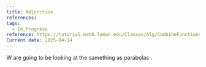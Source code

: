 ```yaml
---
title: Adjunction
references: 
tags:
  - In_Progress
reference: https://tutorial.math.lamar.edu/Classes/Alg/CombineFunctions.aspx
Current date: 2025-04-14
---
```

W are going to be looking at the samething as parabolas . 